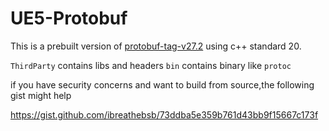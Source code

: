# UE5-Protobuf

This is a prebuilt version of [protobuf-tag-v27.2](https://github.com/protocolbuffers/protobuf/tree/v27.2)
using c++ standard 20.

`ThirdParty` contains libs and headers
`bin` contains binary like `protoc`

if you have security concerns and want to build from source,the following gist might help

https://gist.github.com/ibreathebsb/73ddba5e359b761d43bb9f15667c173f
